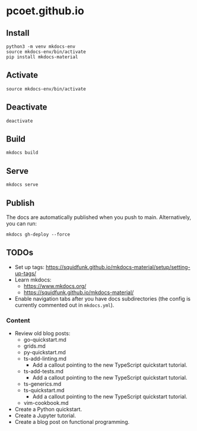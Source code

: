 # pcoet.github.io

## Install

    python3 -m venv mkdocs-env
    source mkdocs-env/bin/activate
    pip install mkdocs-material

## Activate

    source mkdocs-env/bin/activate

## Deactivate

    deactivate

## Build

    mkdocs build

## Serve

    mkdocs serve

## Publish

The docs are automatically published when you push to main. Alternatively, you
can run:

    mkdocs gh-deploy --force

## TODOs

* Set up tags: https://squidfunk.github.io/mkdocs-material/setup/setting-up-tags/
* Learn mkdocs:
  * https://www.mkdocs.org/
  * https://squidfunk.github.io/mkdocs-material/
* Enable navigation tabs after you have docs subdirectories (the config is
  currently commented out in `mkdocs.yml`).

### Content

* Review old blog posts:
  * go-quickstart.md
  * grids.md
  * py-quickstart.md
  * ts-add-linting.md
    * Add a callout pointing to the new TypeScript quickstart tutorial.
  * ts-add-tests.md
    * Add a callout pointing to the new TypeScript quickstart tutorial.
  * ts-generics.md
  * ts-quickstart.md
    * Add a callout pointing to the new TypeScript quickstart tutorial.
  * vim-cookbook.md
* Create a Python quickstart.
* Create a Jupyter tutorial.
* Create a blog post on functional programming.

